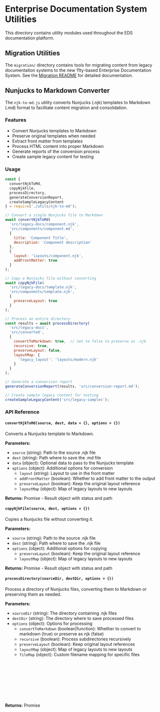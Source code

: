 # Enterprise Documentation System Utilities

This directory contains utility modules used throughout the EDS documentation platform.

## Migration Utilities

The `migration/` directory contains tools for migrating content from legacy documentation systems to the new 11ty-based Enterprise Documentation System. See the [Migration README](./migration/README.md) for detailed documentation.

## Nunjucks to Markdown Converter

The `njk-to-md.js` utility converts Nunjucks (.njk) templates to Markdown (.md) format to facilitate content migration and consolidation.

### Features

- Convert Nunjucks templates to Markdown
- Preserve original templates when needed
- Extract front matter from templates
- Process HTML content into proper Markdown
- Generate reports of the conversion process
- Create sample legacy content for testing

### Usage

```javascript
const { 
  convertNjkToMd, 
  copyNjkFile, 
  processDirectory, 
  generateConversionReport,
  createSampleLegacyContent
} = require('./utils/njk-to-md');

// Convert a single Nunjucks file to Markdown
await convertNjkToMd(
  'src/legacy-docs/component.njk',
  'src/components/component.md',
  {
    title: 'Component Title',
    description: 'Component description' 
  },
  {
    layout: 'layouts/component.njk',
    addFrontMatter: true
  }
);

// Copy a Nunjucks file without converting
await copyNjkFile(
  'src/legacy-docs/template.njk',
  'src/components/template.njk',
  { 
    preserveLayout: true 
  }
);

// Process an entire directory
const results = await processDirectory(
  'src/legacy-docs',
  'src/converted',
  {
    convertToMarkdown: true,  // Set to false to preserve as .njk
    recursive: true,
    preserveLayout: false,
    layoutMap: {
      'legacy_layout': 'layouts/modern.njk'
    }
  }
);

// Generate a conversion report
generateConversionReport(results, 'src/conversion-report.md');

// Create sample legacy content for testing
createSampleLegacyContent('src/legacy-samples');
```

### API Reference

#### `convertNjkToMd(source, dest, data = {}, options = {})`

Converts a Nunjucks template to Markdown.

**Parameters:**
- `source` (string): Path to the source .njk file
- `dest` (string): Path where to save the .md file
- `data` (object): Optional data to pass to the Nunjucks template
- `options` (object): Additional options for conversion
  - `layout` (string): Layout to use in the front matter
  - `addFrontMatter` (boolean): Whether to add front matter to the output
  - `preserveLayout` (boolean): Keep the original layout reference
  - `layoutMap` (object): Map of legacy layouts to new layouts

**Returns:** Promise<object> - Result object with status and path

#### `copyNjkFile(source, dest, options = {})`

Copies a Nunjucks file without converting it.

**Parameters:**
- `source` (string): Path to the source .njk file
- `dest` (string): Path where to save the .njk file
- `options` (object): Additional options for copying
  - `preserveLayout` (boolean): Keep the original layout reference
  - `layoutMap` (object): Map of legacy layouts to new layouts

**Returns:** Promise<object> - Result object with status and path

#### `processDirectory(sourceDir, destDir, options = {})`

Process a directory of Nunjucks files, converting them to Markdown or preserving them as needed.

**Parameters:**
- `sourceDir` (string): The directory containing .njk files
- `destDir` (string): The directory where to save processed files
- `options` (object): Options for processing
  - `convertToMarkdown` (boolean|function): Whether to convert to markdown (true) or preserve as njk (false)
  - `recursive` (boolean): Process subdirectories recursively
  - `preserveLayout` (boolean): Keep original layout references
  - `layoutMap` (object): Map of legacy layouts to new layouts
  - `fileMap` (object): Custom filename mapping for specific files

**Returns:** Promise<object> - Results of the processing with converted, preserved, and error counts

#### `generateConversionReport(results, reportPath)`

Generate a report of the conversion process.

**Parameters:**
- `results` (object): The results from processDirectory
- `reportPath` (string): Path to save the report

#### `createSampleLegacyContent(directory)`

Create sample legacy content for demonstration.

**Parameters:**
- `directory` (string): Directory to create sample content

### Example

Full example of converting legacy content:

```javascript
const path = require('path');
const { 
  createSampleLegacyContent, 
  processDirectory, 
  generateConversionReport 
} = require('./utils/njk-to-md');

// Configuration
const LEGACY_NJK_DIR = path.join(__dirname, 'src/legacy-docs/njk');
const CONVERTED_MD_DIR = path.join(__dirname, 'src/legacy-docs/converted');
const REPORT_PATH = path.join(__dirname, 'src/legacy-docs/conversion-report.md');

// Create sample legacy content
createSampleLegacyContent(LEGACY_NJK_DIR);

// Convert to markdown
const results = await processDirectory(
  LEGACY_NJK_DIR,
  CONVERTED_MD_DIR,
  {
    convertToMarkdown: true,
    layoutMap: {
      'legacy_component': 'layouts/component.njk',
      'legacy_doc': 'layouts/page.njk'
    }
  }
);

// Generate a report
generateConversionReport(results, REPORT_PATH);
```